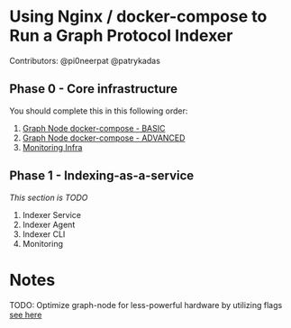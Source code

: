 # Using Nginx / docker-compose to Run a Graph Protocol Indexer

Contributors: @pi0neerpat @patrykadas

## Phase 0 - Core infrastructure

You should complete this in this following order:

1. [Graph Node docker-compose - BASIC](./graph-node/basic)
2. [Graph Node docker-compose - ADVANCED](./graph-node/advanced)
3. [Monitoring Infra](./monitoring)

## Phase 1 - Indexing-as-a-service

_This section is TODO_

1. Indexer Service
2. Indexer Agent
3. Indexer CLI
4. Monitoring

# Notes

TODO: Optimize graph-node for less-powerful hardware by utilizing flags [see here](https://github.com/graphprotocol/graph-node/blob/master/docs/environment-variables.md)
